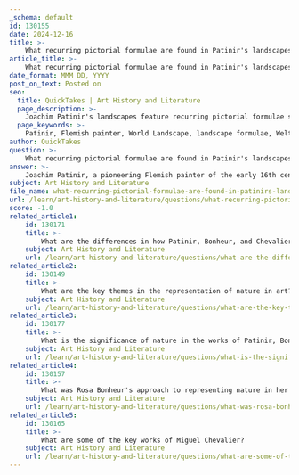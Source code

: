 ```yaml
---
_schema: default
id: 130155
date: 2024-12-16
title: >-
    What recurring pictorial formulae are found in Patinir's landscapes?
article_title: >-
    What recurring pictorial formulae are found in Patinir's landscapes?
date_format: MMM DD, YYYY
post_on_text: Posted on
seo:
  title: QuickTakes | Art History and Literature
  page_description: >-
    Joachim Patinir's landscapes feature recurring pictorial formulae such as the Weltlandschaft composition, allegorical meanings, geographical diversity, devotional imagery, atmospheric effects, and bird's-eye perspectives, marking a significant development in Northern Renaissance art.
  page_keywords: >-
    Patinir, Flemish painter, World Landscape, landscape formulae, Weltlandschaft composition, allegorical elements, geographical diversity, devotional imagery, atmospheric effects, bird's-eye view, Northern Renaissance art
author: QuickTakes
question: >-
    What recurring pictorial formulae are found in Patinir's landscapes?
answer: >-
    Joachim Patinir, a pioneering Flemish painter of the early 16th century, is credited with the invention of the "World Landscape" genre, which is characterized by several recurring pictorial formulae in his landscapes. These formulae include:\n\n1. **Weltlandschaft Composition**: Patinir's landscapes often feature a three-part composition that transitions from the foreground to the background. The foreground is typically rendered in warm brown tones, the middle ground in bluish-green, and the background in pale blue. This color scheme not only creates depth but also evokes a sense of distance and perspective, which was innovative for his time.\n\n2. **Allegorical Elements**: His landscapes are frequently imbued with allegorical meanings, representing life’s pilgrimage. Art historian Reindert Falkenburg notes that these landscapes can be interpreted as "allegories of life’s pilgrimage," where the natural elements serve to enhance the moral or spiritual narratives depicted in the foreground.\n\n3. **Geographical Divergence**: Patinir's works often juxtapose various geographical features, such as high, bare rocks and lush valleys, creating a dramatic contrast that emphasizes the diversity of the natural world. This technique not only adds visual interest but also reflects the complexity of the human experience.\n\n4. **Use of Devotional Imagery**: The figural elements in Patinir's landscapes are often derived from devotional images (Andachtsbild), which were common in the religious art of the time. This integration of figures within the landscape serves to connect the spiritual and the natural, reinforcing the themes of morality and faith.\n\n5. **Atmospheric Effects**: Patinir skillfully employed atmospheric effects, such as threatening clouds and sharp contours of rocks, to evoke emotions and create a sense of impending doom or divine presence. This use of natural elements to convey mood is a hallmark of his style.\n\n6. **Bird's-Eye View**: Many of Patinir's landscapes are depicted from a bird's-eye perspective, allowing viewers to take in the vastness of the scene. This perspective not only enhances the grandeur of the landscape but also invites contemplation of the relationship between humanity and nature.\n\nThese recurring pictorial formulae not only define Patinir's unique style but also mark a significant development in the representation of landscapes in Northern Renaissance art, influencing future generations of artists.
subject: Art History and Literature
file_name: what-recurring-pictorial-formulae-are-found-in-patinirs-landscapes.md
url: /learn/art-history-and-literature/questions/what-recurring-pictorial-formulae-are-found-in-patinirs-landscapes
score: -1.0
related_article1:
    id: 130171
    title: >-
        What are the differences in how Patinir, Bonheur, and Chevalier depict nature?
    subject: Art History and Literature
    url: /learn/art-history-and-literature/questions/what-are-the-differences-in-how-patinir-bonheur-and-chevalier-depict-nature
related_article2:
    id: 130149
    title: >-
        What are the key themes in the representation of nature in art?
    subject: Art History and Literature
    url: /learn/art-history-and-literature/questions/what-are-the-key-themes-in-the-representation-of-nature-in-art
related_article3:
    id: 130177
    title: >-
        What is the significance of nature in the works of Patinir, Bonheur, and Chevalier?
    subject: Art History and Literature
    url: /learn/art-history-and-literature/questions/what-is-the-significance-of-nature-in-the-works-of-patinir-bonheur-and-chevalier
related_article4:
    id: 130157
    title: >-
        What was Rosa Bonheur's approach to representing nature in her art?
    subject: Art History and Literature
    url: /learn/art-history-and-literature/questions/what-was-rosa-bonheurs-approach-to-representing-nature-in-her-art
related_article5:
    id: 130165
    title: >-
        What are some of the key works of Miguel Chevalier?
    subject: Art History and Literature
    url: /learn/art-history-and-literature/questions/what-are-some-of-the-key-works-of-miguel-chevalier
---
```


&nbsp;